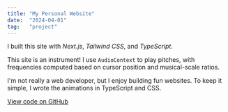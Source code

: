 ```yaml
---
title: "My Personal Website"
date:  "2024-04-01"
tag:   "project"
---
```


I built this site with *Next.js*, *Tailwind CSS*, and *TypeScript*.

This site is an instrument! I use `AudioContext` to play pitches, with frequencies computed based on cursor position and musical-scale ratios.

I'm not really a web developer, but I enjoy building fun websites. To keep it simple, I wrote the animations in TypeScript and CSS.

[View code on GitHub](https://github.com/jun-simons/personal-site)